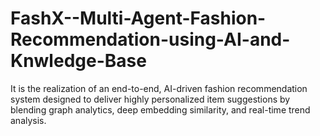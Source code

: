 # FashX--Multi-Agent-Fashion-Recommendation-using-AI-and-Knwledge-Base
It is the realization of an end-to-end, AI-driven fashion recommendation system designed to deliver highly personalized item suggestions by blending graph analytics, deep embedding similarity, and real-time trend analysis.
